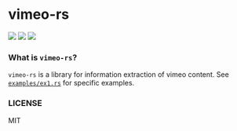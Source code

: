 vimeo-rs
=======================

[<img src="https://img.shields.io/badge/github-335g/vimeo_rs-8da0cb?logo=github" />](https://github.com/335g/vimeo-rs)
[<img src="https://img.shields.io/crates/v/vimeo-rs?logo=rust&color=fc8d62"/>](https://crates.io/crates/vimeo-rs)
[<img src="https://img.shields.io/badge/docs.rs-latest-66c2a5?logo=docs.rs" />](https://docs.rs/vimeo-rs)

### What is `vimeo-rs`?

`vimeo-rs` is a library for information extraction of vimeo content. See [`examples/ex1.rs`](examples/ex1.rs) for specific examples.

### LICENSE

MIT

